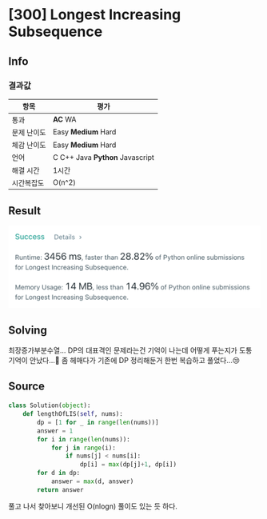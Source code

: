 # [300] Longest Increasing Subsequence

## Info

### 결과값

| 항목        | 평가                             |
| ----------- | -------------------------------- |
| 통과        | **AC** WA                        |
| 문제 난이도 | Easy **Medium** Hard             |
| 체감 난이도 | Easy **Medium** Hard         |
| 언어        | C C++ Java **Python** Javascript |
| 해결 시간   | 1시간 |
| 시간복잡도  | O(n^2) |

## Result

![300](300.png)

## Solving

최장증가부분수열... DP의 대표격인 문제라는건 기억이 나는데 어떻게 푸는지가 도통 기억이 안났다...🤯 좀 헤매다가 기존에 DP 정리해둔거 한번 복습하고 풀었다...😢

## Source

```python
class Solution(object):
    def lengthOfLIS(self, nums):
        dp = [1 for _ in range(len(nums))]
        answer = 1
        for i in range(len(nums)):
            for j in range(i):
                if nums[j] < nums[i]:
                    dp[i] = max(dp[j]+1, dp[i])
        for d in dp:
            answer = max(d, answer)
        return answer
```

풀고 나서 찾아보니 개선된 O(nlogn) 풀이도 있는 듯 하다.